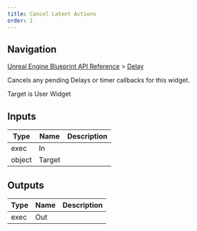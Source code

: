 ```yaml
---
title: Cancel Latent Actions
order: 1
---
```

## Navigation

[Unreal Engine Blueprint API Reference](https://dev.epicgames.com/documentation/en-us/unreal-engine/BlueprintAPI) > [Delay](https://dev.epicgames.com/documentation/en-us/unreal-engine/BlueprintAPI/Delay)

Cancels any pending Delays or timer callbacks for this widget.

Target is User Widget

## Inputs

| Type | Name | Description |
| --- | --- | --- |
| exec | In |  |
| object | Target |  |

## Outputs

| Type | Name | Description |
| --- | --- | --- |
| exec | Out |  |
